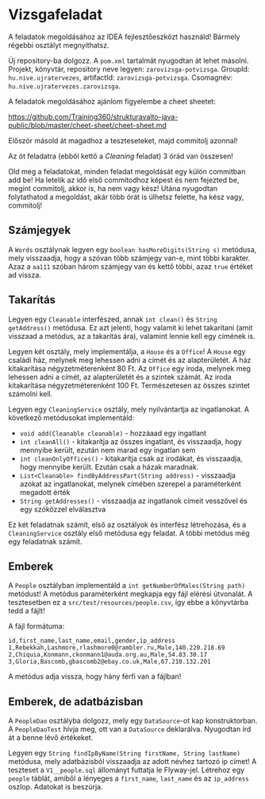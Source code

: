 # Vizsgafeladat

A feladatok megoldásához az IDEA fejlesztőeszközt használd! 
Bármely régebbi osztályt megnyithatsz.

Új repository-ba dolgozz. A `pom.xml` tartalmát nyugodtan át lehet másolni. 
Projekt, könyvtár, repository neve legyen: `zarovizsga-potvizsga`. 
GroupId: `hu.nive.ujratervezes`, artifactId: `zarovizsga-potvizsga`. Csomagnév: `hu.nive.ujratervezes.zarovizsga`.

A feladatok megoldásához ajánlom figyelembe a cheet sheetet:

https://github.com/Training360/strukturavalto-java-public/blob/master/cheet-sheet/cheet-sheet.md

Először másold át magadhoz a teszteseteket, majd commitolj azonnal!

Az öt feladatra (ebből kettő a _Cleaning_ feladat) 3 órád van összesen!

Old meg a feladatokat, minden feladat megoldását egy külön commitban
add be!
Ha letelik az idő első commitodhoz képest és nem fejezted be, megint commitolj, akkor is,
ha nem vagy kész! Utána nyugodtan folytathatod a megoldást, akár több órát is
ülhetsz felette, ha kész vagy, commitolj!

## Számjegyek

A `Words` osztálynak legyen egy `boolean hasMoreDigits(String s)` metódusa,
mely visszaadja, hogy a szóvan több számjegy van-e, mint többi karakter.
Azaz a `aa111` szóban három számjegy van és kettő többi, azaz `true`
értéket ad vissza.

## Takarítás

Legyen egy `Cleanable` interfészed, annak `int clean()` és `String getAddress()`
metódusa. Ez azt jelenti, hogy valamit ki lehet takarítani (amit visszaad a metódus,
az a takarítás ára), valamint lennie kell egy címének is.

Legyen két osztály, mely implementálja, a `House` és a `Office`! 
A `House` egy családi ház, melynek meg lehessen adni a címét és az alapterületét.
A ház kitakarítása négyzetméterenként 80 Ft.
Az `Office` egy iroda, melynek meg lehessen adni a címét, az alapterületét és a szintek
számát. Az iroda kitakarítása négyzetméterenként 100 Ft. Természetesen az összes
szintet számolni kell.

Legyen egy `CleaningService` osztály, mely nyilvántartja az ingatlanokat. A következő metódusokat implementáld:

* `void add(Cleanable cleanable)` - hozzáaad egy ingatlant
* `int cleanAll()` - kitakarítja az összes ingatlant, és visszaadja, hogy mennyibe került, ezután nem 
    marad egy ingatlan sem
* `int cleanOnlyOffices()` - kitakarítja csak az irodákat, és visszaadja, hogy mennyibe került. Ezután
    csak a házak maradnak. 
* `List<Cleanable> findByAddressPart(String address)` - visszaadja azokat az ingatlanokat,
melynek címében szerepel a paraméterként megadott érték
* `String getAddresses()` - visszaadja az ingatlanok címeit vesszővel és egy szóközzel
    elválasztva

Ez két feladatnak számít, első az osztályok és interfész
létrehozása, és a `CleaningService` osztály első metódusa egy feladat. A többi metódus
még egy feladatnak számít.
    
## Emberek

A `People` osztályban implementáld a `int getNumberOfMales(String path)` metódust!
A metódus paraméterként megkapja egy fájl elérési útvonalát. A tesztesetben ez a
`src/test/resources/people.csv`, így ebbe
a könyvtárba tedd a fájlt!

A fájl formátuma:

```plain
id,first_name,last_name,email,gender,ip_address
1,Rebekkah,Lashmore,rlashmore0@rambler.ru,Male,140.220.218.69
2,Chiquia,Konmann,ckonmann1@auda.org.au,Male,54.83.30.17
3,Gloria,Bascomb,gbascomb2@ebay.co.uk,Male,67.210.132.201

```

A metódus adja vissza, hogy hány férfi van a fájlban!

## Emberek, de adatbázisban

A `PeopleDao` osztályba dolgozz, mely egy `DataSource`-ot kap konstruktorban.
A `PeopleDaoTest` hívja meg, ott van a `DataSource` deklarálva.
Nyugodtan írd át a benne lévő értékeket.

Legyen egy `String findIpByName(String firstName, String lastName) `
metódusa, mely adatbázisból visszaadja az adott névhez tartozó
ip címet! A teszteset a `V1__people.sql` állományt futtatja le Flyway-jel.
Létrehoz egy `people` táblát, amiből a lényeges a `first_name`, `last_name` és
az `ip_address`
oszlop. Adatokat is beszúrja.
